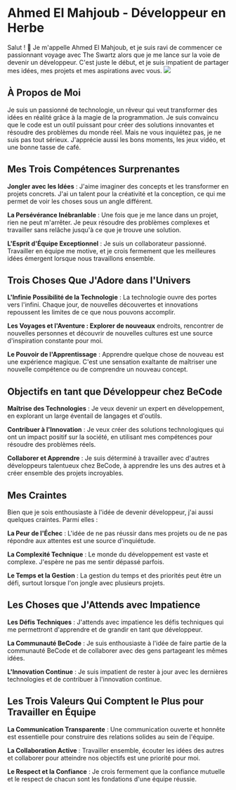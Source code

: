 
# Ahmed El Mahjoub - Développeur en Herbe
Salut ! 👋 Je m'appelle Ahmed El Mahjoub, et je suis ravi de commencer ce passionnant voyage avec The Swartz alors que je me lance sur la voie de devenir un développeur. C'est juste le début, et je suis impatient de partager mes idées, mes projets et mes aspirations avec vous.
![ ](https://media.tenor.com/cX92mi1p-NYAAAAd/coding-anime.gif)

## À Propos de Moi
Je suis un passionné de technologie, un rêveur qui veut transformer des idées en réalité grâce à la magie de la programmation. Je suis convaincu que le code est un outil puissant pour créer des solutions innovantes et résoudre des problèmes du monde réel. Mais ne vous inquiétez pas, je ne suis pas tout sérieux. J'apprécie aussi les bons moments, les jeux vidéo, et une bonne tasse de café.

## Mes Trois Compétences Surprenantes
**Jongler avec les Idées** : J'aime imaginer des concepts et les transformer en projets concrets. J'ai un talent pour la créativité et la conception, ce qui me permet de voir les choses sous un angle différent.

**La Persévérance Inébranlable** : Une fois que je me lance dans un projet, rien ne peut m'arrêter. Je peux résoudre des problèmes complexes et travailler sans relâche jusqu'à ce que je trouve une solution.

**L'Esprit d'Équipe Exceptionnel** : Je suis un collaborateur passionné. Travailler en équipe me motive, et je crois fermement que les meilleures idées émergent lorsque nous travaillons ensemble.

## Trois Choses Que J'Adore dans l'Univers
**L'Infinie Possibilité de la Technologie** : La technologie ouvre des portes vers l'infini. Chaque jour, de nouvelles découvertes et innovations repoussent les limites de ce que nous pouvons accomplir.

**Les Voyages et l'Aventure : Explorer de nouveaux** endroits, rencontrer de nouvelles personnes et découvrir de nouvelles cultures est une source d'inspiration constante pour moi.

**Le Pouvoir de l'Apprentissage** : Apprendre quelque chose de nouveau est une expérience magique. C'est une sensation exaltante de maîtriser une nouvelle compétence ou de comprendre un nouveau concept.

## Objectifs en tant que Développeur chez BeCode
**Maîtrise des Technologies** : Je veux devenir un expert en développement, en explorant un large éventail de langages et d'outils.

**Contribuer à l'Innovation** : Je veux créer des solutions technologiques qui ont un impact positif sur la société, en utilisant mes compétences pour résoudre des problèmes réels.

**Collaborer et Apprendre** : Je suis déterminé à travailler avec d'autres développeurs talentueux chez BeCode, à apprendre les uns des autres et à créer ensemble des projets incroyables.

## Mes Craintes
Bien que je sois enthousiaste à l'idée de devenir développeur, j'ai aussi quelques craintes. Parmi elles :

**La Peur de l'Échec** : L'idée de ne pas réussir dans mes projets ou de ne pas répondre aux attentes est une source d'inquiétude.

**La Complexité Technique** : Le monde du développement est vaste et complexe. J'espère ne pas me sentir dépassé parfois.

**Le Temps et la Gestion** : La gestion du temps et des priorités peut être un défi, surtout lorsque l'on jongle avec plusieurs projets.

## Les Choses que J'Attends avec Impatience
**Les Défis Techniques** : J'attends avec impatience les défis techniques qui me permettront d'apprendre et de grandir en tant que développeur.

**La Communauté BeCode** : Je suis enthousiaste à l'idée de faire partie de la communauté BeCode et de collaborer avec des gens partageant les mêmes idées.

**L'Innovation Continue** : Je suis impatient de rester à jour avec les dernières technologies et de contribuer à l'innovation continue.

## Les Trois Valeurs Qui Comptent le Plus pour Travailler en Équipe
**La Communication Transparente** : Une communication ouverte et honnête est essentielle pour construire des relations solides au sein de l'équipe.

**La Collaboration Active** : Travailler ensemble, écouter les idées des autres et collaborer pour atteindre nos objectifs est une priorité pour moi.

**Le Respect et la Confiance** : Je crois fermement que la confiance mutuelle et le respect de chacun sont les fondations d'une équipe réussie.